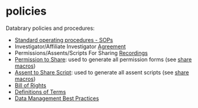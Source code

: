 policies
========

Databrary policies and procedures:

- [Standard operating procedures - SOPs](sops.md)
- Investigator/Affiliate Investigator [Agreement](investigator-agmt.md)
- Permissions/Assents/Scripts For Sharing [Recordings](definitions.md)
- [Permission to Share](permission-to-share.md): used to generate all permission forms (see [share macros](SHARE.m4))
- [Assent to Share Script](assent-to-share-script.md): used to generate all assent scripts (see [share macros](SHARE.m4))
- [Bill of Rights](bill-of-rights.md)
- [Definitions of Terms](definitions.md)
- [Data Management Best Practices](best-practices.md)
